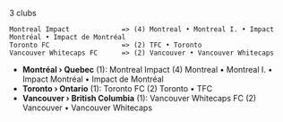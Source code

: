 3 clubs

```
Montreal Impact             => (4) Montreal • Montreal I. • Impact Montréal • Impact de Montréal
Toronto FC                  => (2) TFC • Toronto
Vancouver Whitecaps FC      => (2) Vancouver • Vancouver Whitecaps
```



- **Montréal › Quebec** (1): Montreal Impact  (4) Montreal • Montreal I. • Impact Montréal • Impact de Montréal
- **Toronto › Ontario** (1): Toronto FC  (2) Toronto • TFC
- **Vancouver › British Columbia** (1): Vancouver Whitecaps FC  (2) Vancouver • Vancouver Whitecaps


